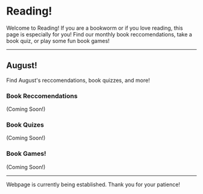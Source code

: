 # Reading!

Welcome to Reading! If you are a bookworm or if you love reading, this page is especially for you! Find our monthly book reccomendations, take a book quiz, or play some fun book games!
* * *

## August!
Find August's reccomendations, book quizzes, and more!

### Book Reccomendations

(Coming Soon!)

### Book Quizes

(Coming Soon!)

### Book Games!

(Coming Soon!)

* * * 
Webpage is currently being established. Thank you for your patience!
